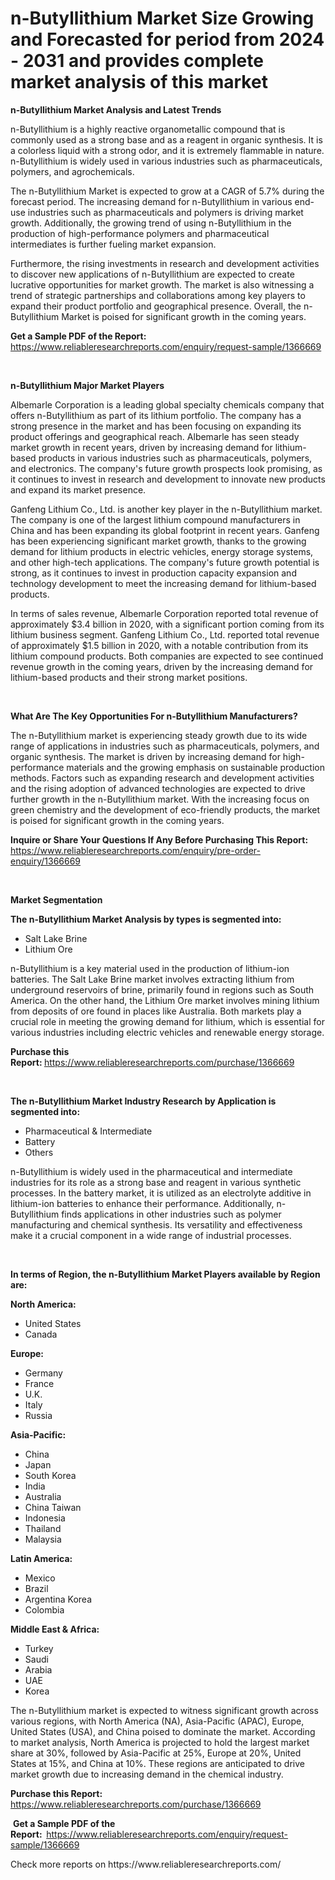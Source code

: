 <p><h1>n-Butyllithium Market Size Growing and Forecasted for period from 2024 - 2031 and provides complete market analysis of this market</h1></p><p><strong>n-Butyllithium Market Analysis and Latest Trends</strong></p>
<p><p>n-Butyllithium is a highly reactive organometallic compound that is commonly used as a strong base and as a reagent in organic synthesis. It is a colorless liquid with a strong odor, and it is extremely flammable in nature. n-Butyllithium is widely used in various industries such as pharmaceuticals, polymers, and agrochemicals.</p><p>The n-Butyllithium Market is expected to grow at a CAGR of 5.7% during the forecast period. The increasing demand for n-Butyllithium in various end-use industries such as pharmaceuticals and polymers is driving market growth. Additionally, the growing trend of using n-Butyllithium in the production of high-performance polymers and pharmaceutical intermediates is further fueling market expansion.</p><p>Furthermore, the rising investments in research and development activities to discover new applications of n-Butyllithium are expected to create lucrative opportunities for market growth. The market is also witnessing a trend of strategic partnerships and collaborations among key players to expand their product portfolio and geographical presence. Overall, the n-Butyllithium Market is poised for significant growth in the coming years.</p></p>
<p><strong>Get a Sample PDF of the Report:&nbsp;</strong> <a href="https://www.reliableresearchreports.com/enquiry/request-sample/1366669">https://www.reliableresearchreports.com/enquiry/request-sample/1366669</a></p>
<p>&nbsp;</p>
<p><strong>n-Butyllithium Major Market Players</strong></p>
<p><p>Albemarle Corporation is a leading global specialty chemicals company that offers n-Butyllithium as part of its lithium portfolio. The company has a strong presence in the market and has been focusing on expanding its product offerings and geographical reach. Albemarle has seen steady market growth in recent years, driven by increasing demand for lithium-based products in various industries such as pharmaceuticals, polymers, and electronics. The company's future growth prospects look promising, as it continues to invest in research and development to innovate new products and expand its market presence. </p><p>Ganfeng Lithium Co., Ltd. is another key player in the n-Butyllithium market. The company is one of the largest lithium compound manufacturers in China and has been expanding its global footprint in recent years. Ganfeng has been experiencing significant market growth, thanks to the growing demand for lithium products in electric vehicles, energy storage systems, and other high-tech applications. The company's future growth potential is strong, as it continues to invest in production capacity expansion and technology development to meet the increasing demand for lithium-based products.</p><p>In terms of sales revenue, Albemarle Corporation reported total revenue of approximately $3.4 billion in 2020, with a significant portion coming from its lithium business segment. Ganfeng Lithium Co., Ltd. reported total revenue of approximately $1.5 billion in 2020, with a notable contribution from its lithium compound products. Both companies are expected to see continued revenue growth in the coming years, driven by the increasing demand for lithium-based products and their strong market positions.</p></p>
<p>&nbsp;</p>
<p><strong>What Are The Key Opportunities For n-Butyllithium Manufacturers?</strong></p>
<p><p>The n-Butyllithium market is experiencing steady growth due to its wide range of applications in industries such as pharmaceuticals, polymers, and organic synthesis. The market is driven by increasing demand for high-performance materials and the growing emphasis on sustainable production methods. Factors such as expanding research and development activities and the rising adoption of advanced technologies are expected to drive further growth in the n-Butyllithium market. With the increasing focus on green chemistry and the development of eco-friendly products, the market is poised for significant growth in the coming years.</p></p>
<p><strong>Inquire or Share Your Questions If Any Before Purchasing This Report:</strong> <a href="https://www.reliableresearchreports.com/enquiry/pre-order-enquiry/1366669">https://www.reliableresearchreports.com/enquiry/pre-order-enquiry/1366669</a></p>
<p>&nbsp;</p>
<p><strong>Market Segmentation</strong></p>
<p><strong>The n-Butyllithium Market Analysis by types is segmented into:</strong></p>
<p><ul><li>Salt Lake Brine</li><li>Lithium Ore</li></ul></p>
<p><p>n-Butyllithium is a key material used in the production of lithium-ion batteries. The Salt Lake Brine market involves extracting lithium from underground reservoirs of brine, primarily found in regions such as South America. On the other hand, the Lithium Ore market involves mining lithium from deposits of ore found in places like Australia. Both markets play a crucial role in meeting the growing demand for lithium, which is essential for various industries including electric vehicles and renewable energy storage.</p></p>
<p><strong>Purchase this Report:&nbsp;</strong><a href="https://www.reliableresearchreports.com/purchase/1366669">https://www.reliableresearchreports.com/purchase/1366669</a></p>
<p>&nbsp;</p>
<p><strong>The n-Butyllithium Market Industry Research by Application is segmented into:</strong></p>
<p><ul><li>Pharmaceutical & Intermediate</li><li>Battery</li><li>Others</li></ul></p>
<p><p>n-Butyllithium is widely used in the pharmaceutical and intermediate industries for its role as a strong base and reagent in various synthetic processes. In the battery market, it is utilized as an electrolyte additive in lithium-ion batteries to enhance their performance. Additionally, n-Butyllithium finds applications in other industries such as polymer manufacturing and chemical synthesis. Its versatility and effectiveness make it a crucial component in a wide range of industrial processes.</p></p>
<p>&nbsp;</p>
<p><strong>In terms of Region, the n-Butyllithium Market Players available by Region are:</strong></p>
<p>
    <p> <strong> North America: </strong>
        <ul>
            <li>United States</li>
            <li>Canada</li>
        </ul>
        </p> 
    <p> <strong> Europe: </strong>
        <ul>
            <li>Germany</li>
            <li>France</li>
            <li>U.K.</li>
            <li>Italy</li>
            <li>Russia</li>
        </ul>
        </p> 
    <p> <strong> Asia-Pacific: </strong>
        <ul>
            <li>China</li>
            <li>Japan</li>
            <li>South Korea</li>
            <li>India</li>
            <li>Australia</li>
            <li>China Taiwan</li>
            <li>Indonesia</li>
            <li>Thailand</li>
            <li>Malaysia</li>
        </ul>
        </p> 
    <p> <strong> Latin America: </strong>
        <ul>
            <li>Mexico</li>
            <li>Brazil</li>
            <li>Argentina Korea</li>
            <li>Colombia</li>
        </ul>
        </p> 
    <p> <strong> Middle East & Africa: </strong>
        <ul>
            <li>Turkey</li>
            <li>Saudi</li>
            <li>Arabia</li>
            <li>UAE</li>
            <li>Korea</li>
        </ul>
    </p>
    </p>
<p><p>The n-Butyllithium market is expected to witness significant growth across various regions, with North America (NA), Asia-Pacific (APAC), Europe, United States (USA), and China poised to dominate the market. According to market analysis, North America is projected to hold the largest market share at 30%, followed by Asia-Pacific at 25%, Europe at 20%, United States at 15%, and China at 10%. These regions are anticipated to drive market growth due to increasing demand in the chemical industry.</p></p>
<p><strong>Purchase this Report: </strong><a href="https://www.reliableresearchreports.com/purchase/1366669">https://www.reliableresearchreports.com/purchase/1366669</a></p>
<p>&nbsp;<strong>Get a Sample PDF of the Report:&nbsp;&nbsp;</strong><a href="https://www.reliableresearchreports.com/enquiry/request-sample/1366669">https://www.reliableresearchreports.com/enquiry/request-sample/1366669</a></p>
<p><strong></strong></p>
<p>Check more reports on https://www.reliableresearchreports.com/</p>